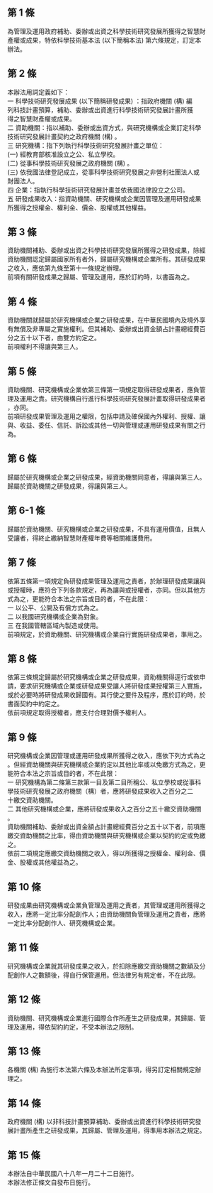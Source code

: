 第 1 條
-------
為管理及運用政府補助、委辦或出資之科學技術研究發展所獲得之智慧財  
產權或成果，特依科學技術基本法 (以下簡稱本法) 第六條規定，訂定本  
辦法。

第 2 條
-------
本辦法用詞定義如下：  
一  科學技術研究發展成果 (以下簡稱研發成果) ：指政府機關 (構) 編  
    列科技計畫預算，補助、委辦或出資進行科學技術研究發展計畫所獲  
    得之智慧財產權或成果。  
二  資助機關：指以補助、委辦或出資方式，與研究機構或企業訂定科學  
    技術研究發展計畫契約之政府機關 (構) 。  
三  研究機構：指下列執行科學技術研究發展計畫之單位：  
 (一) 經教育部核准設立之公、私立學校。  
 (二) 從事科學技術研究發展之政府機關 (構) 。  
 (三) 依我國法律登記成立，從事科學技術研究發展之非營利社團法人或  
      財團法人。  
四  企業：指執行科學技術研究發展計畫並依我國法律設立之公司。  
五  研發成果收入：指資助機關、研究機構或企業因管理及運用研發成果  
    所獲得之授權金、權利金、價金、股權或其他權益。

第 3 條
-------
資助機關補助、委辦或出資之科學技術研究發展所獲得之研發成果，除經  
資助機關認定歸屬國家所有者外，歸屬研究機構或企業所有。其研發成果  
之收入，應依第九條至第十一條規定辦理。  
前項有關研發成果之歸屬、管理及運用，應於訂約時，以書面為之。

第 4 條
-------
資助機關就歸屬於研究機構或企業之研發成果，在中華民國境內及境外享  
有無償及非專屬之實施權利。但其補助、委辦或出資金額占計畫總經費百  
分之五十以下者，由雙方約定之。                                    
前項權利不得讓與第三人。

第 5 條
-------
資助機關、研究機構或企業依第三條第一項規定取得研發成果者，應負管  
理及運用之責。研究機構自行進行科學技術研究發展計畫取得研發成果者  
，亦同。  
前項研發成果管理及運用之權限，包括申請及確保國內外權利、授權、讓  
與、收益、委任、信託、訴訟或其他一切與管理或運用研發成果有關之行  
為。

第 6 條
-------
歸屬於研究機構或企業之研發成果，經資助機關同意者，得讓與第三人。  
歸屬於資助機關之研發成果，得讓與第三人。

第 6-1 條
---------
歸屬於資助機關、研究機構或企業之研發成果，不具有運用價值，且無人  
受讓者，得終止繳納智慧財產權年費等相關維護費用。

第 7 條
-------
依第五條第一項規定負研發成果管理及運用之責者，於辦理研發成果讓與  
或授權時，應符合下列各款規定，再為讓與或授權者，亦同。但以其他方  
式為之，更能符合本法之宗旨或目的者，不在此限：  
一  以公平、公開及有償方式為之。  
二  以我國研究機構或企業為對象。  
三  在我國管轄區域內製造或使用。  
前項規定，於資助機關、研究機構或企業自行實施研發成果者，準用之。

第 8 條
-------
依第三條規定歸屬於研究機構或企業之研發成果，資助機關得逕行或依申  
請，要求研究機構或企業或研發成果受讓人將研發成果授權第三人實施，  
或於必要時將研發成果收歸國有。其行使之要件及程序，應於訂約時，於  
書面契約中約定之。  
依前項規定取得授權者，應支付合理對價予權利人。

第 9 條
-------
研究機構或企業因管理或運用研發成果所獲得之收入，應依下列方式為之  
。但經資助機關與研究機構或企業約定以其他比率或以免繳方式為之，更  
能符合本法之宗旨或目的者，不在此限：                              
一  研究機構為第二條第三款第一目及第二目所稱公、私立學校或從事科  
    學技術研究發展之政府機關（構）者，應將研發成果收入之百分之二  
    十繳交資助機關。                                              
二  其他研究機構或企業，應將研發成果收入之百分之五十繳交資助機關  
    。                                                            
資助機關補助、委辦或出資金額占計畫總經費百分之五十以下者，前項應  
繳交資助機關之比率，得由資助機關與研究機構或企業以契約約定或免繳  
之。                                                              
依前二項規定應繳交資助機關之收入，得以所獲得之授權金、權利金、價  
金、股權或其他權益為之。

第 10 條
--------
研發成果由研究機構或企業負管理及運用之責者，其管理或運用所獲得之  
收入，應將一定比率分配創作人；由資助機關負管理及運用之責者，應將  
一定比率分配創作人、研究機構或企業。

第 11 條
--------
研究機構或企業就其研發成果之收入，於扣除應繳交資助機關之數額及分  
配創作人之數額後，得自行保管運用。但法律另有規定者，不在此限。

第 12 條
--------
資助機關、研究機構或企業進行國際合作所產生之研發成果，其歸屬、管  
理及運用，得依契約約定，不受本辦法之限制。

第 13 條
--------
各機關 (構) 為施行本法第六條及本辦法所定事項，得另訂定相關規定辦  
理之。

第 14 條
--------
政府機關 (構) 以非科技計畫預算補助、委辦或出資進行科學技術研究發  
展計畫所產生之研發成果，其歸屬、管理及運用，得準用本辦法之規定。

第 15 條
--------
本辦法自中華民國八十八年一月二十二日施行。  
本辦法修正條文自發布日施行。

